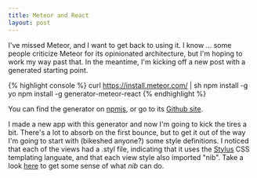 ```yaml
---
title: Meteor and React
layout: post
---
```


I've missed Meteor, and I want to get back to using it. I know ... some people criticize Meteor for its opinionated
architecture, but I'm hoping to work my way past that. In the meantime, I'm kicking off a new post with a generated
starting point.

{% highlight console %}
  curl https://install.meteor.com/ | sh
  npm install -g yo
  npm install -g generator-meteor-react
{% endhighlight %}

You can find the generator on [npmjs](https://www.npmjs.com/package/generator-meteor-react), or go to its [Github site](https://github.com/payner35/generator-meteor-react).

I made a new app with this generator and now I'm going to kick the tires a bit. There's a lot to absorb on the first bounce, but to get it out of the way I'm going to start with (bikeshed anyone?) some style definitions. I noticed that each of the views had a .styl file, indicating that it uses the [Stylus](http://learnboost.github.io/stylus/) CSS templating languate, and that each view style also imported "nib". Take a look [here](http://tj.github.io/nib/) to get some sense of what *nib* can do.